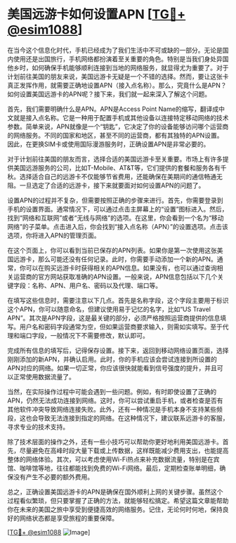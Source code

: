 # 美国远游卡如何设置APN [[TG💪+ @esim1088](https://t.me/s/esim1088)]

在当今这个信息化时代，手机已经成为了我们生活中不可或缺的一部分。无论是国内使用还是出国旅行，手机网络都扮演着至关重要的角色。特别是当我们身处异国他乡时，如何确保手机能够顺利连接到当地的网络服务，就显得尤为重要了。对于计划前往美国的朋友来说，美国远游卡无疑是一个不错的选择。然而，要让这张卡真正发挥作用，就需要正确地设置APN（接入点名称）。那么，究竟什么是APN？如何设置美国远游卡的APN呢？接下来，我们就一起来深入了解这个问题。

首先，我们需要明确什么是APN。APN是Access Point Name的缩写，翻译成中文就是接入点名称。它是一种用于配置手机或其他设备以连接特定移动网络的技术参数。简单来说，APN就像是一个“钥匙”，它决定了你的设备能够访问哪个运营商的网络服务。不同的国家和地区，甚至不同的运营商，都有其独特的APN设置。因此，在更换SIM卡或使用国际漫游服务时，正确设置APN是非常必要的。

对于计划前往美国的朋友而言，选择合适的美国远游卡至关重要。市场上有许多提供美国远游服务的公司，比如T-Mobile、AT&T等，它们提供的套餐和服务各有千秋。选择适合自己的远游卡不仅能够节省费用，还能确保在美期间的通信畅通无阻。一旦选定了合适的远游卡，接下来就要面对如何设置APN的问题了。

设置APN的过程并不复杂，但需要按照正确的步骤来进行。首先，你需要登录到手机的设置界面。通常情况下，可以通过点击主屏幕上的“设置”图标进入。然后，找到“网络和互联网”或者“无线与网络”的选项。在这里，你会看到一个名为“移动网络”的子菜单。点击进入后，你会找到“接入点名称（APN）”的设置选项。点击该选项，你将进入APN的管理页面。

在这个页面上，你可以看到当前已保存的APN列表。如果你是第一次使用这张美国远游卡，那么可能还没有任何记录。此时，你需要手动添加一个新的APN。通常，你可以在购买远游卡时获得相关的APN信息。如果没有，也可以通过查询相关运营商的官方网站获取准确的APN设置。一般来说，APN信息包括以下几个关键字段：名称、APN、用户名、密码以及代理、端口等。

在填写这些信息时，需要注意以下几点。首先是名称字段，这个字段主要用于标识这个APN，你可以随意命名，但建议使用易于记忆的名字，比如“US Travel APN”。其次是APN字段，这是最关键的部分，必须严格按照运营商提供的信息填写。用户名和密码字段通常为空，但如果运营商要求输入，则需如实填写。至于代理和端口字段，一般情况下不需要修改，默认即可。

完成所有信息的填写后，记得保存设置。接下来，返回到移动网络设置页面，选择刚刚添加的新APN，并确认启用。此时，你的手机应该会尝试连接到所设置的APN对应的网络。如果一切正常，你应该很快就能看到信号强度的提升，并且可以正常使用数据流量了。

当然，在实际操作过程中可能会遇到一些问题。例如，有时即使设置了正确的APN，仍然无法成功连接到网络。这时，你可以尝试重启手机，或者检查是否有其他软件冲突导致网络连接失败。此外，还有一种情况是手机本身不支持某些频段，这也会导致无法连接到指定的网络。在这种情况下，建议联系远游卡的客服，寻求专业的技术支持。

除了技术层面的操作之外，还有一些小技巧可以帮助你更好地利用美国远游卡。首先，尽量避免在高峰时段大量下载或上传数据，这样既能减少费用支出，也能提高整体的网络体验。其次，可以考虑使用Wi-Fi热点来补充数据流量，特别是在宾馆、咖啡馆等地，往往都能找到免费的Wi-Fi网络。最后，定期检查账单明细，确保没有产生不必要的额外费用。

总之，正确设置美国远游卡的APN是确保在国外顺利上网的关键步骤。虽然这个过程看似繁琐，但只要掌握了正确的方法，就能够轻松搞定。希望这篇文章能帮助你在未来的美国之旅中享受到便捷高效的网络服务。记住，无论何时何地，保持良好的网络状态都是享受旅程的重要保障。

[[TG💪+ @esim1088](https://t.me/s/esim1088) ![Image](https://i.postimg.cc/4NQfJmqS/Snipaste-2025-05-13-00-14-12.png)]